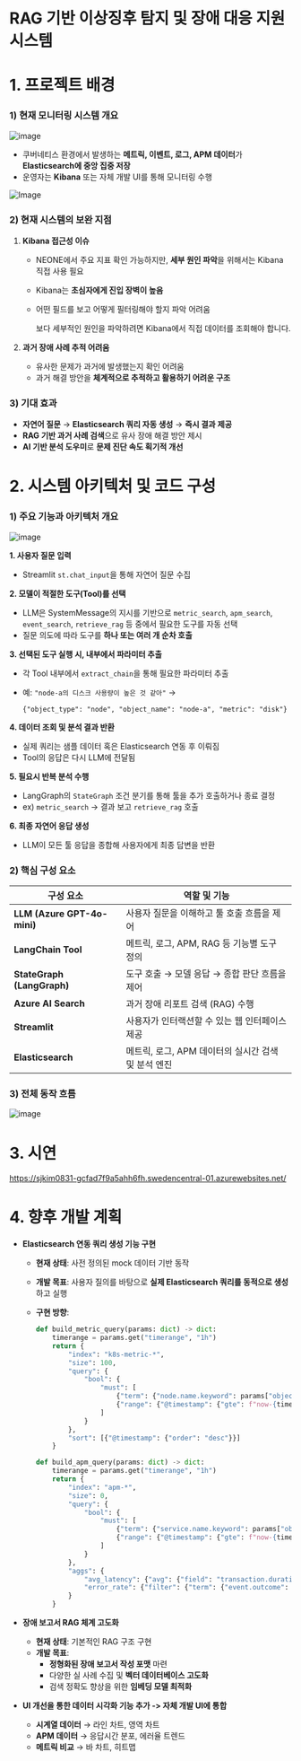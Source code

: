 # RAG 기반 이상징후 탐지 및 장애 대응 지원 시스템


# 1. **프로젝트 배경**

### 1) 현재 모니터링 시스템 개요
![image](https://github.com/user-attachments/assets/71fe18e5-ca6e-469f-8341-5699aff9daf7)

- 쿠버네티스 환경에서 발생하는 **메트릭, 이벤트, 로그, APM 데이터**가 **Elasticsearch에 중앙 집중 저장**
- 운영자는 **Kibana** 또는 자체 개발 UI를 통해 모니터링 수행

![Image](https://github.com/user-attachments/assets/6da01dc0-382c-482f-919e-6fc12f4bfbfd)


### 2) 현재 시스템의 보완 지점

1. **Kibana 접근성 이슈**
    - NEONE에서 주요 지표 확인 가능하지만, **세부 원인 파악**을 위해서는 Kibana 직접 사용 필요
    - Kibana는 **초심자에게 진입 장벽이 높음**
    - 어떤 필드를 보고 어떻게 필터링해야 할지 파악 어려움
        
        보다 세부적인 원인을 파악하려면 Kibana에서 직접 데이터를 조회해야 합니다.
        
2. **과거 장애 사례 추적 어려움**
    - 유사한 문제가 과거에 발생했는지 확인 어려움
    - 과거 해결 방안을 **체계적으로 추적하고 활용하기 어려운 구조**
        

### 3) 기대 효과

- **자연어 질문** → **Elasticsearch 쿼리 자동 생성** → **즉시 결과 제공**
- **RAG 기반 과거 사례 검색**으로 유사 장애 해결 방안 제시
- **AI 기반 분석 도우미**로 **문제 진단 속도 획기적 개선**
    

# 2. 시스템 아키텍처 및 코드 구성

### 1) 주요 기능과 아키텍처 개요
![image](https://github.com/user-attachments/assets/df89aac7-a940-4cab-a3e3-3b06cd84a584)

**1. 사용자 질문 입력**

- Streamlit `st.chat_input`을 통해 자연어 질문 수집

**2. 모델이 적절한 도구(Tool)를 선택**

- LLM은 SystemMessage의 지시를 기반으로 `metric_search`, `apm_search`, `event_search`, `retrieve_rag` 등 중에서 필요한 도구를 자동 선택
- 질문 의도에 따라 도구를 **하나 또는 여러 개 순차 호출**

**3. 선택된 도구 실행 시, 내부에서 파라미터 추출**

- 각 Tool 내부에서 `extract_chain`을 통해 필요한 파라미터 추출
- 예: `"node-a의 디스크 사용량이 높은 것 같아"` →
    
    `{"object_type": "node", "object_name": "node-a", "metric": "disk"}`
    

**4. 데이터 조회 및 분석 결과 반환**

- 실제 쿼리는 샘플 데이터 혹은 Elasticsearch 연동 후 이뤄짐
- Tool의 응답은 다시 LLM에 전달됨

**5. 필요시 반복 분석 수행**

- LangGraph의 `StateGraph` 조건 분기를 통해 툴을 추가 호출하거나 종료 결정
- ex) `metric_search` → 결과 보고 `retrieve_rag` 호출

**6. 최종 자연어 응답 생성**

- LLM이 모든 툴 응답을 종합해 사용자에게 최종 답변을 반환




### 2) 핵심 구성 요소

| 구성 요소 | 역할 및 기능 |
| --- | --- |
| **LLM (Azure GPT-4o-mini)** | 사용자 질문을 이해하고 툴 호출 흐름을 제어 |
| **LangChain Tool** | 메트릭, 로그, APM, RAG 등 기능별 도구 정의 |
| **StateGraph (LangGraph)** | 도구 호출 → 모델 응답 → 종합 판단 흐름을 제어 |
| **Azure AI Search** | 과거 장애 리포트 검색 (RAG) 수행 |
| **Streamlit** | 사용자가 인터랙션할 수 있는 웹 인터페이스 제공 |
| **Elasticsearch** | 메트릭, 로그, APM 데이터의 실시간 검색 및 분석 엔진 |


### 3) 전체 동작 흐름
![image](https://github.com/user-attachments/assets/987986b6-c3cc-4d0d-84e7-95561d8b8fd4)



# 3. 시연
https://sjkim0831-gcfad7f9a5ahh6fh.swedencentral-01.azurewebsites.net/


# 4. 향후 개발 계획
- **Elasticsearch 연동 쿼리 생성 기능 구현**
    - **현재 상태**: 사전 정의된 mock 데이터 기반 동작
    - **개발 목표**: 사용자 질의를 바탕으로 **실제 Elasticsearch 쿼리를 동적으로 생성**하고 실행
    - **구현 방향**:
        
        ```python
        def build_metric_query(params: dict) -> dict:
            timerange = params.get("timerange", "1h")
            return {
                "index": "k8s-metric-*",
                "size": 100,
                "query": {
                    "bool": {
                        "must": [
                            {"term": {"node.name.keyword": params["object_name"]}},
                            {"range": {"@timestamp": {"gte": f"now-{timerange}"}}}
                        ]
                    }
                },
                "sort": [{"@timestamp": {"order": "desc"}}]
            }
        
        def build_apm_query(params: dict) -> dict:
            timerange = params.get("timerange", "1h")
            return {
                "index": "apm-*",
                "size": 0,
                "query": {
                    "bool": {
                        "must": [
                            {"term": {"service.name.keyword": params["object_name"]}},
                            {"range": {"@timestamp": {"gte": f"now-{timerange}"}}}
                        ]
                    }
                },
                "aggs": {
                    "avg_latency": {"avg": {"field": "transaction.duration.us"}},
                    "error_rate": {"filter": {"term": {"event.outcome": "failure"}}}
                }
            }
        ```
        
- **장애 보고서 RAG 체계 고도화**
    - **현재 상태**: 기본적인 RAG 구조 구현
    - **개발 목표**:
        - **정형화된 장애 보고서 작성 포맷** 마련
        - 다양한 실 사례 수집 및 **벡터 데이터베이스 고도화**
        - 검색 정확도 향상을 위한 **임베딩 모델 최적화**
          
- **UI 개선을 통한 데이터 시각화 기능 추가 -> 자체 개발 UI에 통합**
    - **시계열 데이터** → 라인 차트, 영역 차트
    - **APM 데이터** → 응답시간 분포, 에러율 트렌드
    - **메트릭 비교** → 바 차트, 히트맵
